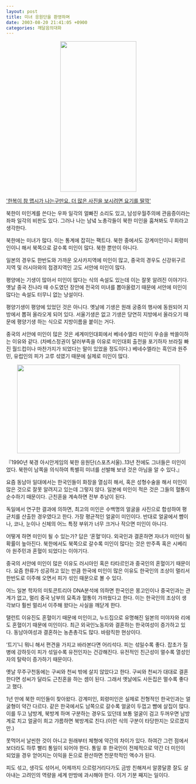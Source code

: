 ```yaml
---
layout: post
title: 미녀 응원단을 환영하며
date: 2003-08-20 21:41:05 +0900
categories: 깨달음의대화
---
```

<p align="center">
  <a href="http://www.seoprise.com/technote2/read.cgi?board=free&x_number=1061372705"><img src="http://drkimz.com/technote/board/private/upimg/1061442267.jpg" width="208" height="411" border="0" /></a>
</p>

<p align="left">
  <a href="http://www.seoprise.com/technote2/read.cgi?board=free&x_number=1061372705">'한복이 참 맵시가 나는구만요. 더 많은 사진을 보시려면 요기를 딸깍'</a>
</p>북한이 미인계를 쓴다는 우파 일각의 얼빠진 소리도 있고, 남성우월주의에 관음증이라는 좌파 일각의 비판도 있다. 그러나 나는 남녘 노총각들이 북한 미인을 훔쳐봐도 무죄라고 생각한다. 

  
  
북한에는 미녀가 많다. 이는 통계에 잡히는 팩트다. 북한 중에서도 강계미인이니 회령미인이니 해서 북쪽으로 갈수록 미인이 많다. 북한 뿐만이 아니다.   
  
일본의 경우도 한반도와 가까운 오사카지역에 미인이 많고, 중국의 경우도 신강위구르 지역 및 러시아와의 접경지역인 고도 서안에 미인이 많다.  
  
평양에는 기생이 많아서 미인이 많다는 식의 속설도 있는데 이는 잘못 알려진 이야기다. 옛날 중국 진나라 때 수도였던 장안에 전국의 미녀를 뽑아올렸기 때문에 서안에 미인이 많다는 속설도 터무니 없는 낭설이다.   
  
평양기생이 평양에 있었던 것은 아니다. 옛날에 기생은 원래 궁중의 행사에 동원되어 지방에서 뽑혀 올라오게 되어 있다. 서울기생은 없고 기생은 당연히 지방에서 올라오기 때문에 평양기생 하는 식으로 지방이름을 붙이는 거다.   
  
중국의 서안에 미인이 많은 것은 세계미인대회에서 베네수엘라 미인이 우승을 싹쓸이하는 이유와 같다. (차베스정권이 달러부족을 이유로 미인대회 출전을 포기하자 브라질 빠진 월드컵이나 마찬가지가 되었다는 말이 있었을 정도이다.) 베네수엘라는 흑인과 원주민, 유럽인의 피가 고루 섞였기 때문에 실제로 미인이 많다.   
  


<p align="center">
  <img src="http://drkimz.com/technote/board/KDR/upimg/1061521534.jpg" width="445" height="242" border="0" />
</p>

<p align="left">
  『1990년 북경 아시안게임의 북한 응원단(스포츠서울)..13년 전에도 그녀들은 미인이었다. 북한이 남쪽을 의식하여 특별히 미녀를 선발해 보낸 것은 아님을 알 수 있다.』
</p>

  
요즘 동남아 일대에서는 한국인들이 화장을 열심히 해서, 혹은 성형수술을 해서 미인이 많은 것으로 잘못 알려지고 있는데 그렇지 않다. 일본에 미인이 적은 것은 그들의 혈통이 순수하기 때문이다. 근친혼을 계속하면 전부 추남이 된다.   
  
독일에서 연구한 결과에 의하면, 최고의 미인은 수백명의 얼굴을 사진으로 합성하여 평균치를 산출한 경우였다고 한다. 가장 평균적인 얼굴이 미인이다. 반대로 얼굴에서 뺨이나, 코나, 눈이나 신체의 어느 특정 부위가 너무 크거나 작으면 미인이 아니다.   
  
어떻게 하면 미인이 될 수 있는가? 답은 ‘혼혈’이다. 외국인과 결혼하면 자녀가 미인이 될 확률이 높아진다. 북한에서도 북쪽으로 갈수록 미인이 많다는 것은 만주족 혹은 시베리아 원주민과 혼혈이 되었다는 이야기다.   
  
중국의 서안에 미인이 많은 이유도 러시아인 혹은 타타르인과 중국인의 혼혈이기 때문이다. 요즘 한류가 성공하고 있는 만큼 한국에 미인이 많은 이유도 한국인의 조상이 멀리서 한반도로 이주해 오면서 피가 섞인 때문으로 볼 수 있다.   
  
어느 일본 학자의 미토콘트리아 DNA분석에 의하면 한국인은 몽고인이나 중국인과는 관계가 없고, 멀리 중국 남부의 묘족과 혈통이 가까웠다고 한다. 이는 한국인의 조상이 생각보다 훨씬 멀리서 이주해 왔다는 사실을 깨닫게 한다.   
  
탤런트 이유진도 혼혈이기 때문에 미인이고, 누드집으로 유명해진 일본의 미야자와 리에도 혼혈이기 때문에 미인이다. 최근 외국인노동자와 결혼하는 한국여성이 증가하고 있다. 동남아여성과 결혼하는 농촌총각도 많다. 바람직한 현상이다.   
  
‘트기’니 뭐니 해서 편견을 가지고 바라본다면 어리석다. 피는 섞일수록 좋다. 잡초가 질병에 강하듯이 피가 섞일수록 유전인자는 건강해진다. 유전적인 친근성이 멀수록 열성인자의 탈락이 증가하기 때문이다.   
  
옛날 무주구천동에는 구씨와 천씨 밖에 살지 않았다고 한다. 구씨와 천씨가 대대로 결혼한다면 성씨가 달라도 근친혼을 하는 셈이 된다. 그래서 옛날에도 사돈집은 멀수록 좋다고 했다.   
  
1년 만에 북한 미인들이 찾아왔다. 강계미인, 회령미인은 실제로 전형적인 한국인과는 얼굴형이 약간 다르다. 같은 한국에서도 남쪽으로 갈수록 얼굴이 두껍고 뺨에 살집이 많다. 이를 두고 남방계, 북방계 하며 구분하는 경우도 있던데 보통 얼굴이 검고 두꺼우면 남방계로 치고 얼굴이 희고 갸름하면 북방계로 친다.(이런 식의 구분이 타당한지는 모르겠지만.)   
  
못먹어서 날씬한 것이 아니고 원래부터 체형에 약간의 차이가 있다. 하여간 그런 점에서 보더라도 하루 빨리 통일이 되어야 한다. 통일 후 한국인이 전체적으로 약간 더 미인이 되었을 경우 얻어지는 이익을 돈으로 환산하면 천문학적인 액수가 된다.   
  
피도 섞고, 생각도 섞어서, 어제까지 으르렁거리다가도 금방 친해져서 알콩달콩 잘도 살아내는 고려인의 역량을 세계 만방에 과시해야 한다. 이거 기분 째지는 일이다.